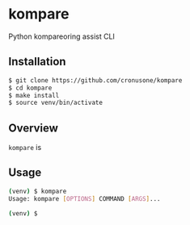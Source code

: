 # kompare
Python kompareoring assist CLI

## Installation
```bash
$ git clone https://github.com/cronusone/kompare
$ cd kompare
$ make install
$ source venv/bin/activate
```
## Overview
`kompare` is 
## Usage

```bash
(venv) $ kompare
Usage: kompare [OPTIONS] COMMAND [ARGS]...

(venv) $ 

```
